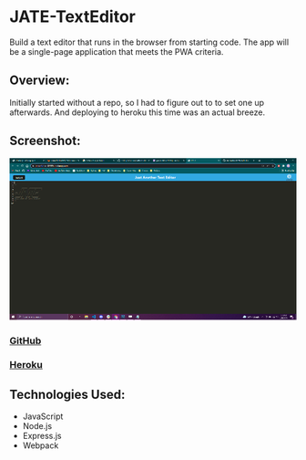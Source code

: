 # JATE-TextEditor
Build a text editor that runs in the browser from starting code. The app will be a single-page application that meets the PWA criteria.

## Overview:
Initially started without a repo, so I had to figure out to to set one up afterwards. And deploying to heroku this time was an actual breeze.

## Screenshot:
![Screenshot](jate.png)

### [GitHub](https://github.com/Acanthodoris/JATE-TextEditor)
### [Heroku](https://peaceful-tor-83859.herokuapp.com/)

## Technologies Used:
- JavaScript
- Node.js
- Express.js
- Webpack